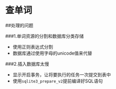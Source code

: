 # 查单词


##处理的问题

###1.单词资源的分割和数据库分类存储

- 使用正则表达式分割
- 数据库通过使用字母的unicode值来代替

###2.插入数据库太慢

- 显示开启事务，让将要执行的任务一次提交到表中
- 使用`sqlite3_prepare_v2`提前编译好SQL语句
